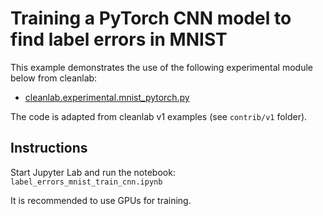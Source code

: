 # Training a PyTorch CNN model to find label errors in MNIST

This example demonstrates the use of the following experimental module below from cleanlab:

- [cleanlab.experimental.mnist_pytorch.py](https://github.com/cleanlab/cleanlab/blob/master/cleanlab/experimental/mnist_pytorch.py)

The code is adapted from cleanlab v1 examples (see `contrib/v1` folder).

## Instructions

Start Jupyter Lab and run the notebook: `label_errors_mnist_train_cnn.ipynb`

It is recommended to use GPUs for training.
